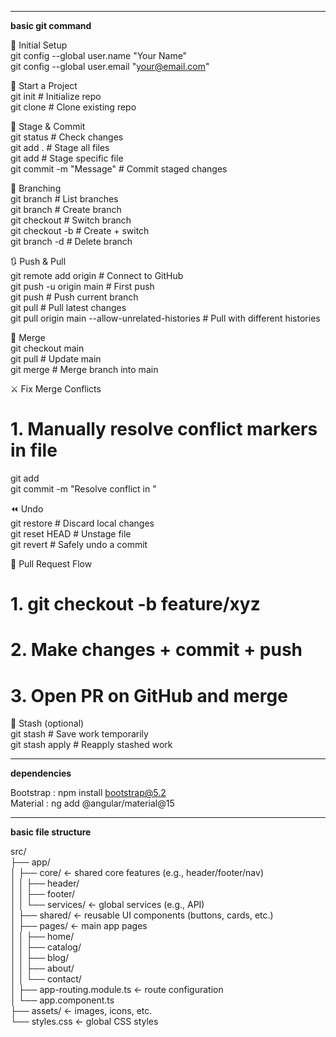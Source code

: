---------------------------------------------------------------------------------------
**basic git command**

🔧 Initial Setup  
git config --global user.name "Your Name"  
git config --global user.email "your@email.com"  

📁 Start a Project  
git init                            # Initialize repo  
git clone <repo-url>                # Clone existing repo  

📄 Stage & Commit  
git status                          # Check changes  
git add .                           # Stage all files  
git add <file>                      # Stage specific file  
git commit -m "Message"             # Commit staged changes  

🌿 Branching  
git branch                          # List branches  
git branch <name>                   # Create branch  
git checkout <name>                 # Switch branch  
git checkout -b <name>              # Create + switch  
git branch -d <name>                # Delete branch  

🔃 Push & Pull  
git remote add origin <url>         # Connect to GitHub  
git push -u origin main             # First push  
git push                            # Push current branch  
git pull                            # Pull latest changes  
git pull origin main --allow-unrelated-histories  # Pull with different histories  

🔁 Merge  
git checkout main  
git pull                            # Update main  
git merge <branch>                  # Merge branch into main  

⚔️ Fix Merge Conflicts  
# 1. Manually resolve conflict markers in file  
git add <file>  
git commit -m "Resolve conflict in <file>"  

⏪ Undo  
git restore <file>                 # Discard local changes  
git reset HEAD <file>              # Unstage file  
git revert <commit>                # Safely undo a commit  

🚀 Pull Request Flow  
# 1. git checkout -b feature/xyz  
# 2. Make changes + commit + push  
# 3. Open PR on GitHub and merge  

🧽 Stash (optional)  
git stash                           # Save work temporarily  
git stash apply                     # Reapply stashed work  

---------------------------------------------------------------------------------------
**dependencies**

Bootstrap : npm install bootstrap@5.2  
Material  : ng add @angular/material@15  

---------------------------------------------------------------------------------------
**basic file structure**

src/  
├── app/  
│   ├── core/                  ← shared core features (e.g., header/footer/nav)  
│   │   ├── header/  
│   │   ├── footer/  
│   │   └── services/          ← global services (e.g., API)  
│   ├── shared/                ← reusable UI components (buttons, cards, etc.)  
│   ├── pages/                 ← main app pages  
│   │   ├── home/  
│   │   ├── catalog/  
│   │   ├── blog/  
│   │   ├── about/  
│   │   └── contact/  
│   ├── app-routing.module.ts ← route configuration  
│   └── app.component.ts  
├── assets/                   ← images, icons, etc.  
└── styles.css                ← global CSS styles  
